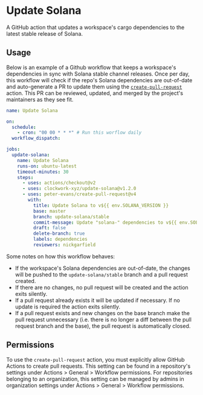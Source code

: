 # Update Solana

A GitHub action that updates a workspace's cargo dependencies to the latest stable release of Solana.

## Usage

Below is an example of a Github workflow that keeps a workspace's dependencies in sync with Solana stable channel releases. Once per day, this workflow will check if the repo's Solana dependencies are out-of-date and auto-generate a PR to update them using the [`create-pull-request`](https://github.com/marketplace/actions/create-pull-request) action. This PR can be reviewed, updated, and merged by the project's maintainers as they see fit.

```yaml
name: Update Solana

on:
  schedule: 
    - cron: "00 00 * * *" # Run this worflow daily
  workflow_dispatch:

jobs:
  update-solana:
    name: Update Solana
    runs-on: ubuntu-latest
    timeout-minutes: 30
    steps:
      - uses: actions/checkout@v2
      - uses: clockwork-xyz/update-solana@v1.2.0
      - uses: peter-evans/create-pull-request@v4
        with:
          title: Update Solana to v${{ env.SOLANA_VERSION }}
          base: master
          branch: update-solana/stable
          commit-message: Update "solana-" dependencies to v${{ env.SOLANA_VERSION }}
          draft: false
          delete-branch: true
          labels: dependencies
          reviewers: nickgarfield

```

Some notes on how this workflow behaves:
- If the workspace's Solana dependencies are out-of-date, the changes will be pushed to the `update-solana/stable` branch and a pull request created.
- If there are no changes, no pull request will be created and the action exits silently.
- If a pull request already exists it will be updated if necessary. If no update is required the action exits silently.
- If a pull request exists and new changes on the base branch make the pull request unnecessary (i.e. there is no longer a diff between the pull request branch and the base), the pull request is automatically closed. 


## Permissions

To use the `create-pull-request` action, you must explicitly allow GitHub Actions to create pull requests.
This setting can be found in a repository's settings under Actions > General > Workflow permissions. For repositories belonging to an organization, this setting can be managed by admins in organization settings under Actions > General > Workflow permissions.

